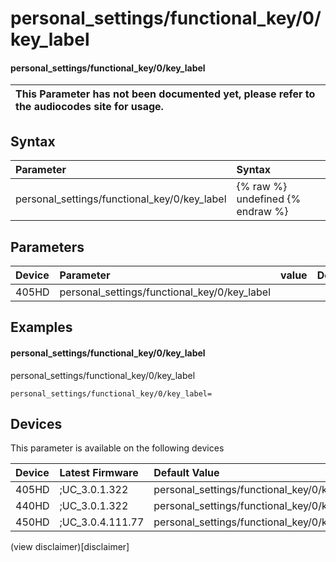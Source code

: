 ﻿---
description: personal_settings/functional_key/0/key_label
search:
    keywords: ['personal_settings','functional_key','0','key_label']
---

# personal_settings/functional_key/0/key_label

#### personal_settings/functional_key/0/key_label


| This Parameter has not been documented yet, please refer to the audiocodes site for usage.  |
| :--- |

## Syntax
| Parameter | Syntax |
| :--- | :--- |
|personal_settings/functional_key/0/key_label | {% raw %} undefined {% endraw %} |

## Parameters
|Device|Parameter|value|Description|
|:---|:---|:---|:---|
| 405HD | personal_settings/functional_key/0/key_label |  |  |

## Examples
#### personal_settings/functional_key/0/key_label

personal_settings/functional_key/0/key_label

```
personal_settings/functional_key/0/key_label=
```

## Devices
This parameter is available on the following devices

| Device | Latest Firmware | Default Value |
|:---|:---|:---|
| 405HD | ;UC_3.0.1.322 | personal_settings/functional_key/0/key_label= 
| 440HD | ;UC_3.0.1.322 | personal_settings/functional_key/0/key_label= 
| 450HD | ;UC_3.0.4.111.77 | personal_settings/functional_key/0/key_label= 

(view disclaimer)[disclaimer]
